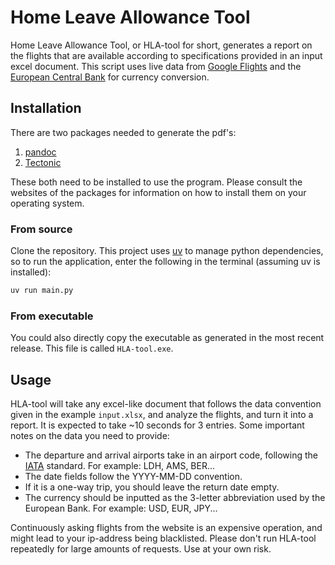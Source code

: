 # Home Leave Allowance Tool

Home Leave Allowance Tool, or HLA-tool for short, generates a report on the flights that are available according to specifications provided in an input excel document. This script uses live data from [Google Flights](https://www.google.com/travel/flights) and the [European Central Bank](https://www.ecb.europa.eu/stats/policy_and_exchange_rates/euro_reference_exchange_rates/html/index.en.html) for currency conversion.

## Installation

There are two packages needed to generate the pdf's:

1. [pandoc](https://pandoc.org/)
2. [Tectonic](https://tectonic-typesetting.github.io/en-US/index.html)

These both need to be installed to use the program. Please consult the websites of the packages for information on how to install them on your operating system.

### From source

Clone the repository. This project uses [uv](https://github.com/astral-sh/uv) to manage python dependencies, so to run the application, enter the following in the terminal (assuming uv is installed):

```bash
uv run main.py
```

### From executable

You could also directly copy the executable as generated in the most recent release. This file is called `HLA-tool.exe`.

## Usage

HLA-tool will take any excel-like document that follows the data convention given in the example `input.xlsx`, and analyze the flights, and turn it into a report. It is expected to take ~10 seconds for 3 entries. Some important notes on the data you need to provide:

- The departure and arrival airports take in an airport code, following the [IATA](https://www.iata.org/en/publications/directories/code-search/) standard. For example: LDH, AMS, BER...
- The date fields follow the YYYY-MM-DD convention.
- If it is a one-way trip, you should leave the return date empty.
- The currency should be inputted as the 3-letter abbreviation used by the European Bank. For example: USD, EUR, JPY...

Continuously asking flights from the website is an expensive operation, and might lead to your ip-address being blacklisted. Please don't run HLA-tool repeatedly for large amounts of requests. Use at your own risk.
